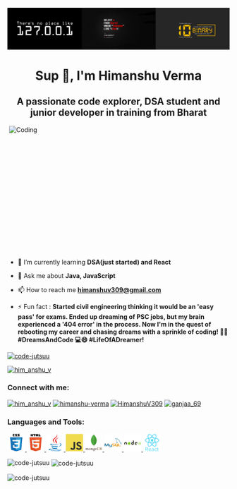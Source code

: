 ![MasterHead](https://github.com/Dumb4Codes/Dumb4Codes/blob/main/wallpaperflare.com_wallpaper%20(1).jpg)
<h1 align="center">Sup 👋, I'm Himanshu Verma</h1>
<h2 align="center">A passionate code explorer, DSA student and junior developer in training from Bharat</h2>
<img align="right" alt="Coding" Height="300" Width="500" src="https://img.wattpad.com/15b7c31dcc23713ca02151578036889aa7c8b555/68747470733a2f2f73332e616d617a6f6e6177732e636f6d2f776174747061642d6d656469612d736572766963652f53746f7279496d6167652f644e6d4378397837713547584d773d3d2d3139322e313638323834323333336437633764313337333438373834333133362e676966">

- 🌱 I’m currently learning **DSA(just started) and React**

- 💬 Ask me about **Java, JavaScript**

- 📫 How to reach me **himanshuv309@gmail.com**

- ⚡ Fun fact : **Started civil engineering thinking it would be an 'easy pass' for exams. Ended up dreaming of PSC jobs, but my brain experienced a '404 error' in the process. Now I'm in the quest of rebooting my career and chasing dreams with a sprinkle of coding! 🚀😄 #DreamsAndCode 💻😄 #LifeOfADreamer!**

<p align="left"> <a href="https://github.com/ryo-ma/github-profile-trophy"><img src="https://github-profile-trophy.vercel.app/?username=code-jutsuu" alt="code-jutsuu" /></a> </p>

<p align="left"> <a href="https://twitter.com/him_anshu_v" target="blank"><img src="https://img.shields.io/twitter/follow/him_anshu_v?logo=twitter&style=for-the-badge" alt="him_anshu_v" /></a> </p>


<h3 align="left">Connect with me:</h3>
<p align="left">
<a href="https://twitter.com/him_anshu_v" target="blank"><img align="center" src="https://raw.githubusercontent.com/rahuldkjain/github-profile-readme-generator/master/src/images/icons/Social/twitter.svg" alt="him_anshu_v" height="30" width="40" /></a>
<a href="https://linkedin.com/in/himanshu-verma" target="blank"><img align="center" src="https://raw.githubusercontent.com/rahuldkjain/github-profile-readme-generator/master/src/images/icons/Social/linked-in-alt.svg" alt="himanshu-verma" height="30" width="40" /></a>
<a href="https://www.leetcode.com/HimanshuV309" target="blank"><img align="center" src="https://raw.githubusercontent.com/rahuldkjain/github-profile-readme-generator/master/src/images/icons/Social/leet-code.svg" alt="HimanshuV309" height="30" width="40" /></a>
<a href="https://www.discord.com/ganjaa_69" target="blank"><img align="center" src="https://raw.githubusercontent.com/rahuldkjain/github-profile-readme-generator/master/src/images/icons/Social/discord.svg" alt="ganjaa_69" height="30" width="40" /></a>
</p>

<h3 align="left">Languages and Tools:</h3>
<p align="left"> <a href="https://www.w3schools.com/css/" target="_blank" rel="noreferrer"> <img src="https://raw.githubusercontent.com/devicons/devicon/master/icons/css3/css3-original-wordmark.svg" alt="css3" width="40" height="40"/> </a> <a href="https://www.w3.org/html/" target="_blank" rel="noreferrer"> <img src="https://raw.githubusercontent.com/devicons/devicon/master/icons/html5/html5-original-wordmark.svg" alt="html5" width="40" height="40"/> </a> <a href="https://www.java.com" target="_blank" rel="noreferrer"> <img src="https://raw.githubusercontent.com/devicons/devicon/master/icons/java/java-original.svg" alt="java" width="40" height="40"/> </a> <a href="https://developer.mozilla.org/en-US/docs/Web/JavaScript" target="_blank" rel="noreferrer"> <img src="https://raw.githubusercontent.com/devicons/devicon/master/icons/javascript/javascript-original.svg" alt="javascript" width="40" height="40"/> </a> <a href="https://www.mongodb.com/" target="_blank" rel="noreferrer"> <img src="https://raw.githubusercontent.com/devicons/devicon/master/icons/mongodb/mongodb-original-wordmark.svg" alt="mongodb" width="40" height="40"/> </a> <a href="https://www.mysql.com/" target="_blank" rel="noreferrer"> <img src="https://raw.githubusercontent.com/devicons/devicon/master/icons/mysql/mysql-original-wordmark.svg" alt="mysql" width="40" height="40"/> </a> <a href="https://nodejs.org" target="_blank" rel="noreferrer"> <img src="https://raw.githubusercontent.com/devicons/devicon/master/icons/nodejs/nodejs-original-wordmark.svg" alt="nodejs" width="40" height="40"/> </a> <a href="https://reactjs.org/" target="_blank" rel="noreferrer"> <img src="https://raw.githubusercontent.com/devicons/devicon/master/icons/react/react-original-wordmark.svg" alt="react" width="40" height="40"/> </a> </p>

<p><img align="left" src="https://github-readme-stats.vercel.app/api/top-langs?username=code-jutsuu&show_icons=true&locale=en&layout=compact" alt="code-jutsuu" /></p>

<p>&nbsp;<img align="center" src="https://github-readme-stats.vercel.app/api?username=code-jutsuu&show_icons=true&locale=en" alt="code-jutsuu" /></p>

<p><img align="center" src="https://github-readme-streak-stats.herokuapp.com/?user=code-jutsuu&" alt="code-jutsuu" /></p>
